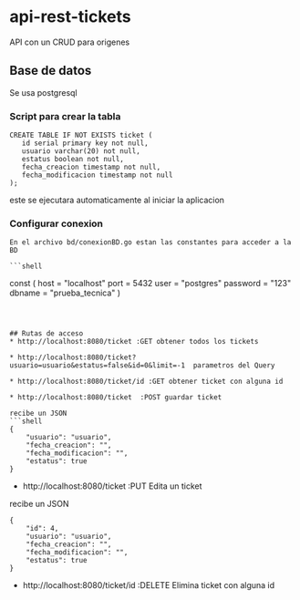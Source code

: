# api-rest-tickets
API con un CRUD para origenes


## Base de datos
Se usa postgresql

### Script para crear la tabla
```shell
CREATE TABLE IF NOT EXISTS ticket (
   id serial primary key not null,
   usuario varchar(20) not null,
   estatus boolean not null,
   fecha_creacion timestamp not null,
   fecha_modificacion timestamp not null
);
```
este se ejecutara automaticamente al iniciar la aplicacion

### Configurar conexion 
    En el archivo bd/conexionBD.go estan las constantes para acceder a la BD
    
    ```shell
const (
	host     = "localhost"
	port     = 5432
	user     = "postgres"
	password = "123"
	dbname   = "prueba_tecnica"
)
```



## Rutas de acceso
* http://localhost:8080/ticket :GET obtener todos los tickets

* http://localhost:8080/ticket?usuario=usuario&estatus=false&id=0&limit=-1  parametros del Query

* http://localhost:8080/ticket/id :GET obtener ticket con alguna id

* http://localhost:8080/ticket  :POST guardar ticket 

recibe un JSON
```shell
{
    "usuario": "usuario",
    "fecha_creacion": "",
    "fecha_modificacion": "",
    "estatus": true
}
```

* http://localhost:8080/ticket  :PUT Edita un ticket 

recibe un JSON
```shell
{
    "id": 4,
    "usuario": "usuario",
    "fecha_creacion": "",
    "fecha_modificacion": "",
    "estatus": true
}
````
 * http://localhost:8080/ticket/id :DELETE Elimina ticket con alguna id
